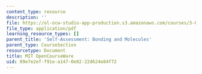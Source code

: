 ```yaml
---
content_type: resource
description: ''
file: https://ol-ocw-studio-app-production.s3.amazonaws.com/courses/3-091sc-introduction-to-solid-state-chemistry-fall-2010/89e7e2eff91ea1470e8222d624e84f72_MIT3_091SCF10Exam_2_Prob_5a_300k.pdf
file_type: application/pdf
learning_resource_types: []
parent_title: 'Self-Assessment: Bonding and Molecules'
parent_type: CourseSection
resourcetype: Document
title: MIT OpenCourseWare
uid: 89e7e2ef-f91e-a147-0e82-22d624e84f72
---
```

